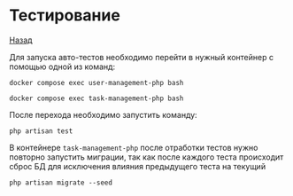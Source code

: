 # Тестирование

[Назад](/README.md)

Для запуска авто-тестов необходимо перейти в нужный контейнер с помощью
одной из команд:
```
docker compose exec user-management-php bash
```
```
docker compose exec task-management-php bash
```
После перехода необходимо запустить команду:
```
php artisan test
```
В контейнере `task-management-php` после отработки тестов нужно повторно запустить миграции,
так как после каждого теста происходит сброс БД для исключения влияния предыдущего теста на текущий
```
php artisan migrate --seed
```